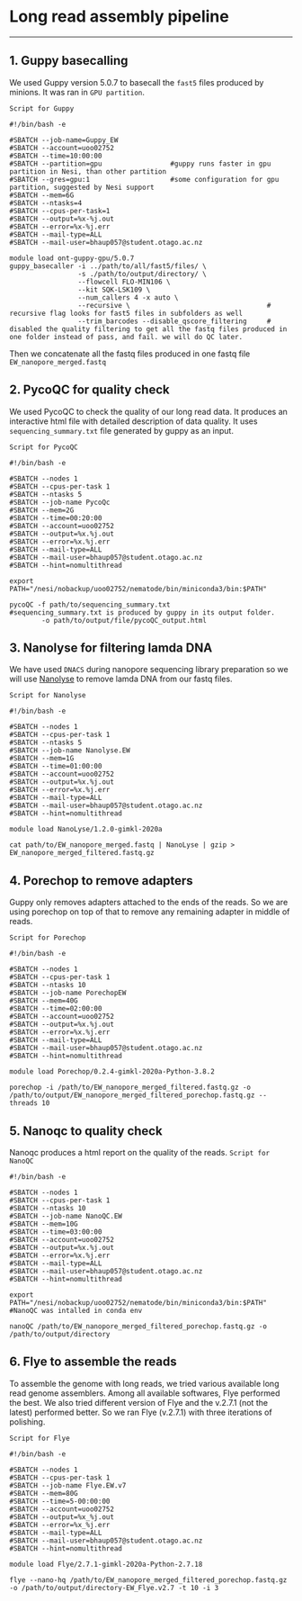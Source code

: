 # Long read assembly pipeline
---
## 1. Guppy basecalling
We used Guppy version 5.0.7 to basecall the `fast5` files produced by minions. It was ran in `GPU partition`.

`Script for Guppy`
```
#!/bin/bash -e

#SBATCH --job-name=Guppy_EW                 
#SBATCH --account=uoo02752              
#SBATCH --time=10:00:00                
#SBATCH --partition=gpu                 #guppy runs faster in gpu partition in Nesi, than other partition
#SBATCH --gres=gpu:1                    #some configuration for gpu partition, suggested by Nesi support
#SBATCH --mem=6G                                
#SBATCH --ntasks=4                              
#SBATCH --cpus-per-task=1               
#SBATCH --output=%x-%j.out              
#SBATCH --error=%x-%j.err               
#SBATCH --mail-type=ALL
#SBATCH --mail-user=bhaup057@student.otago.ac.nz

module load ont-guppy-gpu/5.0.7
guppy_basecaller -i ../path/to/all/fast5/files/ \
                 -s ./path/to/output/directory/ \
                 --flowcell FLO-MIN106 \
                 --kit SQK-LSK109 \
                 --num_callers 4 -x auto \
                 --recursive \                                  # recursive flag looks for fast5 files in subfolders as well
                 --trim_barcodes --disable_qscore_filtering     # disabled the quality filtering to get all the fastq files produced in one folder instead of pass, and fail. we will do QC later.
```
Then we concatenate all the fastq files produced in one fastq file `EW_nanopore_merged.fastq`


## 2. PycoQC for quality check
We used PycoQC to check the quality of our long read data. It produces an interactive html file with detailed description of data quality.
It uses `sequencing_summary.txt` file generated by guppy as an input.

`Script for PycoQC`
```
#!/bin/bash -e

#SBATCH --nodes 1
#SBATCH --cpus-per-task 1
#SBATCH --ntasks 5
#SBATCH --job-name PycoQc
#SBATCH --mem=2G
#SBATCH --time=00:20:00
#SBATCH --account=uoo02752
#SBATCH --output=%x.%j.out
#SBATCH --error=%x.%j.err
#SBATCH --mail-type=ALL
#SBATCH --mail-user=bhaup057@student.otago.ac.nz
#SBATCH --hint=nomultithread

export PATH="/nesi/nobackup/uoo02752/nematode/bin/miniconda3/bin:$PATH"

pycoQC -f path/to/sequencing_summary.txt            #sequencing_summary.txt is produced by guppy in its output folder.
        -o path/to/output/file/pycoQC_output.html
```
## 3. Nanolyse for filtering lamda DNA
We have used `DNACS` during nanopore sequencing library preparation so we will use [Nanolyse](https://github.com/wdecoster/NanoLyse) to remove lamda DNA from our fastq files.

`Script for Nanolyse`
```
#!/bin/bash -e

#SBATCH --nodes 1
#SBATCH --cpus-per-task 1
#SBATCH --ntasks 5
#SBATCH --job-name Nanolyse.EW
#SBATCH --mem=1G
#SBATCH --time=01:00:00
#SBATCH --account=uoo02752
#SBATCH --output=%x.%j.out
#SBATCH --error=%x.%j.err
#SBATCH --mail-type=ALL
#SBATCH --mail-user=bhaup057@student.otago.ac.nz
#SBATCH --hint=nomultithread

module load NanoLyse/1.2.0-gimkl-2020a

cat path/to/EW_nanopore_merged.fastq | NanoLyse | gzip > EW_nanopore_merged_filtered.fastq.gz
```
## 4. Porechop to remove adapters
Guppy only removes adapters attached to the ends of the reads. So we are using porechop on top of that to remove any remaining adapter in middle of reads.

`Script for Porechop`
```
#!/bin/bash -e

#SBATCH --nodes 1
#SBATCH --cpus-per-task 1
#SBATCH --ntasks 10
#SBATCH --job-name PorechopEW
#SBATCH --mem=40G
#SBATCH --time=02:00:00
#SBATCH --account=uoo02752
#SBATCH --output=%x.%j.out
#SBATCH --error=%x.%j.err
#SBATCH --mail-type=ALL
#SBATCH --mail-user=bhaup057@student.otago.ac.nz
#SBATCH --hint=nomultithread

module load Porechop/0.2.4-gimkl-2020a-Python-3.8.2

porechop -i /path/to/EW_nanopore_merged_filtered.fastq.gz -o /path/to/output/EW_nanopore_merged_filtered_porechop.fastq.gz --threads 10
```

## 5. Nanoqc to quality check
Nanoqc produces a html report on the quality of the reads.
`Script for NanoQC`
```
#!/bin/bash -e

#SBATCH --nodes 1
#SBATCH --cpus-per-task 1
#SBATCH --ntasks 10
#SBATCH --job-name NanoQC.EW
#SBATCH --mem=10G
#SBATCH --time=03:00:00
#SBATCH --account=uoo02752
#SBATCH --output=%x.%j.out
#SBATCH --error=%x.%j.err
#SBATCH --mail-type=ALL
#SBATCH --mail-user=bhaup057@student.otago.ac.nz
#SBATCH --hint=nomultithread

export PATH="/nesi/nobackup/uoo02752/nematode/bin/miniconda3/bin:$PATH"   #NanoQC was intalled in conda env

nanoQC /path/to/EW_nanopore_merged_filtered_porechop.fastq.gz -o /path/to/output/directory
```
## 6. Flye to assemble the reads
To assemble the genome with long reads, we tried various available long read genome assemblers. Among all available softwares, Flye performed the best.
We also tried different version of Flye and the v.2.7.1 (not the latest) performed better. So we ran Flye (v.2.7.1) with three iterations of polishing.

`Script for Flye`
```
#!/bin/bash -e

#SBATCH --nodes 1
#SBATCH --cpus-per-task 1
#SBATCH --job-name Flye.EW.v7
#SBATCH --mem=80G
#SBATCH --time=5-00:00:00
#SBATCH --account=uoo02752
#SBATCH --output=%x_%j.out
#SBATCH --error=%x_%j.err
#SBATCH --mail-type=ALL
#SBATCH --mail-user=bhaup057@student.otago.ac.nz
#SBATCH --hint=nomultithread

module load Flye/2.7.1-gimkl-2020a-Python-2.7.18

flye --nano-hq /path/to/EW_nanopore_merged_filtered_porechop.fastq.gz -o /path/to/output/directory-EW_Flye.v2.7 -t 10 -i 3
```

